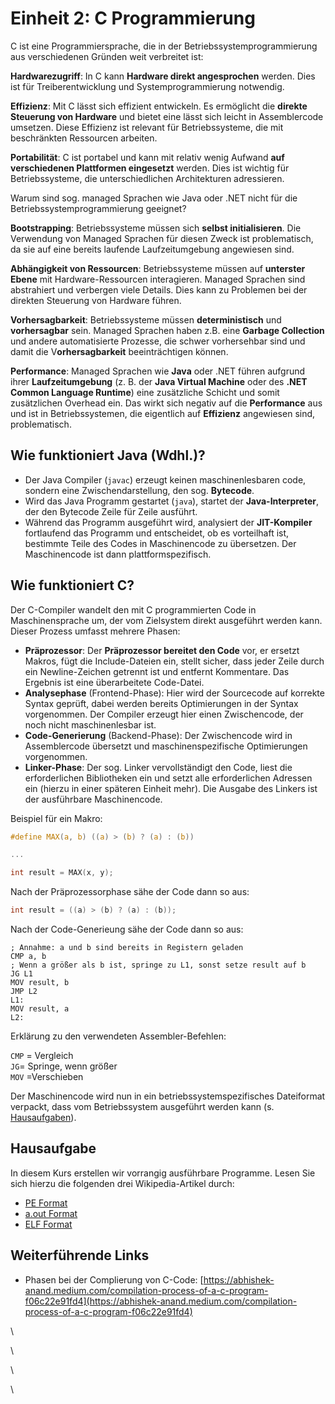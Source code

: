 # Einheit 2: C Programmierung

C ist eine Programmiersprache, die in der Betriebssystemprogrammierung aus verschiedenen Gründen weit verbreitet ist:

**Hardwarezugriff**: In C kann **Hardware direkt angesprochen** werden. Dies ist für Treiberentwicklung und Systemprogrammierung notwendig.

**Effizienz**: Mit C lässt sich effizient entwickeln. Es ermöglicht die **direkte Steuerung von Hardware** und bietet eine lässt sich leicht in Assemblercode umsetzen. Diese Effizienz ist relevant für Betriebssysteme, die mit beschränkten Ressourcen arbeiten.

**Portabilität**: C ist portabel und kann mit relativ wenig Aufwand **auf verschiedenen Plattformen eingesetzt** werden. Dies ist wichtig für Betriebssysteme, die unterschiedlichen Architekturen adressieren.

Warum sind sog. managed Sprachen wie Java oder .NET nicht für die Betriebssystemprogrammierung geeignet?

**Bootstrapping**: Betriebssysteme müssen sich **selbst initialisieren**. Die Verwendung von Managed Sprachen für diesen Zweck ist problematisch, da sie auf eine bereits laufende Laufzeitumgebung angewiesen sind.

**Abhängigkeit von Ressourcen**: Betriebssysteme müssen auf **unterster Ebene** mit Hardware-Ressourcen interagieren. Managed Sprachen sind abstrahiert und verbergen viele Details. Dies kann zu Problemen bei der direkten Steuerung von Hardware führen.

**Vorhersagbarkeit**: Betriebssysteme müssen **deterministisch** und **vorhersagbar** sein. Managed Sprachen haben z.B. eine **Garbage Collection** und andere automatisierte Prozesse, die schwer vorhersehbar sind und damit die V**orhersagbarkeit** beeinträchtigen können.

**Performance**: Managed Sprachen wie **Java** oder .NET führen aufgrund ihrer **Laufzeitumgebung** (z. B. der **Java Virtual Machine** oder des **.NET Common Language Runtime**) eine zusätzliche Schicht und somit zusätzlichen Overhead ein. Das wirkt sich negativ auf die **Performance** aus und ist in Betriebssystemen, die eigentlich auf **Effizienz** angewiesen sind, problematisch.

## Wie funktioniert Java (Wdhl.)?

* Der Java Compiler (`javac`) erzeugt keinen maschinenlesbaren code, sondern eine Zwischendarstellung, den sog. **Bytecode**.
* Wird das Java Programm gestartet (`java`), startet der **Java-Interpreter**, der den Bytecode Zeile für Zeile ausführt.&#x20;
* Während das Programm ausgeführt wird, analysiert der **JIT-Kompiler** fortlaufend das Programm und entscheidet, ob es vorteilhaft ist, bestimmte Teile des Codes in Maschinencode zu übersetzen. Der Maschinencode ist dann plattformspezifisch.

## Wie funktioniert C?

Der C-Compiler wandelt den mit C programmierten Code in Maschinensprache um, der vom Zielsystem direkt ausgeführt werden kann. Dieser Prozess umfasst mehrere Phasen:

* **Präprozessor**: Der **Präprozessor bereitet den Code** vor, er ersetzt Makros, fügt die Include-Dateien ein, stellt sicher, dass jeder Zeile durch ein Newline-Zeichen getrennt ist und entfernt Kommentare. Das Ergebnis ist eine überarbeitete Code-Datei.
* **Analysephase** (Frontend-Phase): Hier wird der Sourcecode auf korrekte Syntax geprüft, dabei werden bereits Optimierungen in der Syntax vorgenommen. Der Compiler erzeugt hier einen Zwischencode, der noch nicht maschinenlesbar ist.
* **Code-Generierung** (Backend-Phase): Der Zwischencode wird in Assemblercode übersetzt und maschinenspezifische Optimierungen vorgenommen.&#x20;
* **Linker-Phase**: Der sog. Linker vervollständigt den Code, liest die erforderlichen Bibliotheken ein und setzt alle erforderlichen Adressen ein (hierzu in einer späteren Einheit mehr). Die Ausgabe des Linkers ist der ausführbare Maschinencode.

Beispiel für ein Makro:&#x20;

```c
#define MAX(a, b) ((a) > (b) ? (a) : (b))

...

int result = MAX(x, y);
```

Nach der Präprozessorphase sähe der Code dann so aus:&#x20;

```c
int result = ((a) > (b) ? (a) : (b));
```

Nach der Code-Generieung sähe der Code dann so aus:&#x20;

```assembly
; Annahme: a und b sind bereits in Registern geladen
CMP a, b
; Wenn a größer als b ist, springe zu L1, sonst setze result auf b
JG L1
MOV result, b
JMP L2
L1:
MOV result, a
L2:
```

Erklärung zu den verwendeten Assembler-Befehlen:&#x20;

`CMP` = Vergleich\
`JG`= Springe, wenn größer\
`MOV` =Verschieben

Der Maschinencode wird nun in ein betriebssystemspezifisches Dateiformat verpackt, dass vom Betriebssystem ausgeführt werden kann (s. [Hausaufgaben](einheit-2-c-programmierung.md#hausaufgabe)).&#x20;

## **Hausaufgabe**

In diesem Kurs erstellen wir vorrangig ausführbare Programme. Lesen Sie sich hierzu die folgenden drei Wikipedia-Artikel durch:&#x20;

* [PE Format](https://en.wikipedia.org/wiki/Portable\_Executable)
* [a.out Format](https://en.wikipedia.org/wiki/A.out)
* [ELF Format](https://en.wikipedia.org/wiki/Executable\_and\_Linkable\_Format)

## Weiterführende Links

* Phasen bei der Complierung von C-Code: [https://abhishek-anand.medium.com/compilation-process-of-a-c-program-f06c22e91fd4](https://abhishek-anand.medium.com/compilation-process-of-a-c-program-f06c22e91fd4)

\


\


\


\
